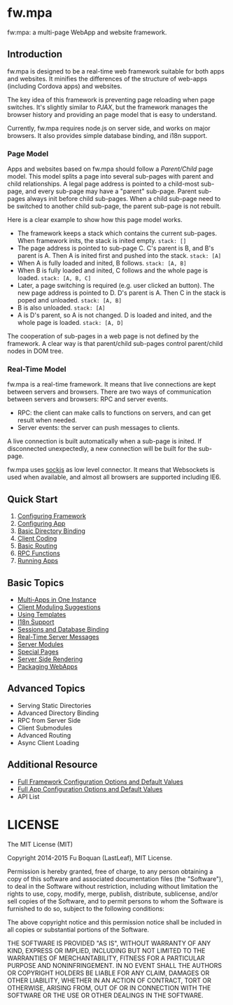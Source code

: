 # fw.mpa #
fw:mpa: a multi-page WebApp and website framework.

## Introduction ##

fw.mpa is designed to be a real-time web framework suitable for both apps and websites. It minifies the differences of the structure of web-apps (including Cordova apps) and websites.

The key idea of this framework is preventing page reloading when page switches. It's slightly similar to _PJAX_, but the framework manages the browser history and providing an page model that is easy to understand.

Currently, fw.mpa requires node.js on server side, and works on major browsers. It also provides simple database binding, and i18n support.

### Page Model ###

Apps and websites based on fw.mpa should follow a _Parent/Child_ page model. This model splits a page into several sub-pages with parent and child relationships. A legal page address is pointed to a child-most sub-page, and every sub-page may have a "parent" sub-page. Parent sub-pages always init before child sub-pages. When a child sub-page need to be switched to another child sub-page, the parent sub-page is not rebuilt.

Here is a clear example to show how this page model works.

* The framework keeps a stack which contains the current sub-pages. When framework inits, the stack is inited empty. `stack: []`
* The page address is pointed to sub-page C. C's parent is B, and B's parent is A. Then A is inited first and pushed into the stack. `stack: [A]`
* When A is fully loaded and inited, B follows. `stack: [A, B]`
* When B is fully loaded and inited, C follows and the whole page is loaded. `stack: [A, B, C]`
* Later, a page switching is required (e.g. user clicked an button). The new page address is pointed to D. D's parent is A. Then C in the stack is poped and unloaded. `stack: [A, B]`
* B is also unloaded. `stack: [A]`
* A is D's parent, so A is not changed. D is loaded and inited, and the whole page is loaded. `stack: [A, D]`

The cooperation of sub-pages in a web page is not defined by the framework. A clear way is that parent/child sub-pages control parent/child nodes in DOM tree.

### Real-Time Model ###

fw.mpa is a real-time framework. It means that live connections are kept between servers and browsers. There are two ways of communication between servers and browsers: RPC and server events.

* RPC: the client can make calls to functions on servers, and can get result when needed.
* Server events: the server can push messages to clients.

A live connection is built automatically when a sub-page is inited. If disconnected unexpectedly, a new connection will be built for the sub-page.

fw.mpa uses [sockjs](https://github.com/sockjs) as low level connector. It means that Websockets is used when available, and almost all browsers are supported including IE6.

## Quick Start ##

1. [Configuring Framework](doc/quick_start/config_fw.md)
1. [Configuring App](doc/quick_start/config_app.md)
1. [Basic Directory Binding](doc/quick_start/dir_binding.md)
1. [Client Coding](doc/quick_start/client.md)
1. [Basic Routing](doc/quick_start/routing.md)
1. [RPC Functions](doc/quick_start/rpc.md)
1. [Running Apps](doc/quick_start/running.md)

## Basic Topics ##

* [Multi-Apps in One Instance](doc/basic_topics/multi_apps.md)
* [Client Moduling Suggestions](doc/basic_topics/client_moduling.md)
* [Using Templates](doc/basic_topics/using_templates.md)
* [I18n Support](doc/basic_topics/i18n.md)
* [Sessions and Database Binding](doc/basic_topics/database_binding.md)
* [Real-Time Server Messages](doc/basic_topics/server_messages.md)
* [Server Modules](doc/basic_topics/server_modules.md)
* [Special Pages](doc/basic_topics/special_pages.md)
* [Server Side Rendering](doc/basic_topics/rendering.md)
* [Packaging WebApps](doc/basic_topics/webapps.md)

## Advanced Topics ##

* Serving Static Directories
* Advanced Directory Binding
* RPC from Server Side
* Client Submodules
* Advanced Routing
* Async Client Loading

## Additional Resource ##

* [Full Framework Configuration Options and Default Values](lib/default/fwconfig.js)
* [Full App Configuration Options and Default Values](lib/default/appconfig.js)
* API List

# LICENSE #
The MIT License (MIT)

Copyright 2014-2015 Fu Boquan (LastLeaf), MIT License.

Permission is hereby granted, free of charge, to any person obtaining a copy of
this software and associated documentation files (the "Software"), to deal in
the Software without restriction, including without limitation the rights to
use, copy, modify, merge, publish, distribute, sublicense, and/or sell copies of
the Software, and to permit persons to whom the Software is furnished to do so,
subject to the following conditions:

The above copyright notice and this permission notice shall be included in all
copies or substantial portions of the Software.

THE SOFTWARE IS PROVIDED "AS IS", WITHOUT WARRANTY OF ANY KIND, EXPRESS OR
IMPLIED, INCLUDING BUT NOT LIMITED TO THE WARRANTIES OF MERCHANTABILITY, FITNESS
FOR A PARTICULAR PURPOSE AND NONINFRINGEMENT. IN NO EVENT SHALL THE AUTHORS OR
COPYRIGHT HOLDERS BE LIABLE FOR ANY CLAIM, DAMAGES OR OTHER LIABILITY, WHETHER
IN AN ACTION OF CONTRACT, TORT OR OTHERWISE, ARISING FROM, OUT OF OR IN
CONNECTION WITH THE SOFTWARE OR THE USE OR OTHER DEALINGS IN THE SOFTWARE.
